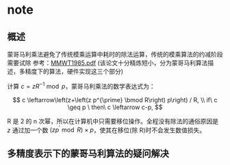 # note

## 概述

蒙哥马利乘法避免了传统模乘运算中耗时的除法运算，传统的模乘算法的约减阶段需要试除
参考：[MMWT1985.pdf](ref\MMWT1985.pdf) (该论文十分精炼短小，分为蒙哥马利算法描述，多精度下的算法，硬件实现这三个部分)

计算 $c = z R^{-1} \bmod p$，蒙哥马利乘法的数学表达式为：

$$
c \leftarrow\left(z+\left(z p^{\prime} \bmod R\right) p\right) / R, \\
if\  c \geq p \ then\  c \leftarrow c-p,
$$

R 是 2 的 n 次幂，所以在计算机中只需要移位操作。全程没有除法的通俗原因是 $z$ 通过加一个数 $(z p^{\prime} \bmod R) \times p$，使其在移位(除 R)时不会发生数值损失。

## 多精度表示下的蒙哥马利算法的疑问解决
